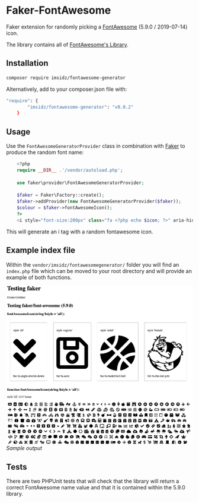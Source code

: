 # Faker-FontAwesome

Faker extension for randomly picking a [FontAwesome](https://fontawesome.com/) (5.9.0 / 2019-07-14) icon.

The library contains all of [FontAwesome's Library](https://fontawesome.com/cheatsheet).

## Installation

```sh
composer require imsidz/fontawesome-generator
```

Alternatively, add to your composer.json file with:

```sh
"require": {
        "imsidz/fontawesome-generator": "v0.0.2"
    }
```

## Usage

Use the `FontAwesomeGeneratorProvider` class in combination with [Faker](https://github.com/fzaninotto/Faker) to produce the random font name:

```php
    <?php
    require __DIR__ .'/vendor/autoload.php';

    use faker\provider\FontAwesomeGeneratorProvider;

    $faker = Faker\Factory::create();
    $faker->addProvider(new FontAwesomeGeneratorProvider($faker));
    $colour = $faker->fontAwesomeIcon();
    ?>
    <i style="font-size:200px" class="fa <?php echo $icon; ?>" aria-hidden="true"></i>
```

This will generate an i tag with a random fontawesome icon.

## Example index file

Within the `vendor/imsidz/fontawesomegenerator/` folder you will find an `index.php` file which can be moved
to your root directory and will provide an example of both functions.

![Example inde file](fontawesome_test.png)
*Sample output*

## Tests

There are two PHPUnit tests that will check that the library will return a correct FontAwesome name value and that it is contained
within the 5.9.0 library.
